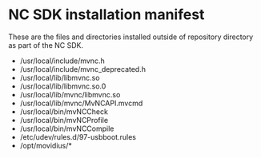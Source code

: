 
# NC SDK installation manifest 
These are the files and directories installed outside of repository directory as part of the NC SDK.

- /usr/local/include/mvnc.h
- /usr/local/include/mvnc_deprecated.h
- /usr/local/lib/libmvnc.so
- /usr/local/lib/libmvnc.so.0
- /usr/local/lib/mvnc/libmvnc.so
- /usr/local/lib/mvnc/MvNCAPI.mvcmd
- /usr/local/bin/mvNCCheck
- /usr/local/bin/mvNCProfile
- /usr/local/bin/mvNCCompile
- /etc/udev/rules.d/97-usbboot.rules
- /opt/movidius/*
